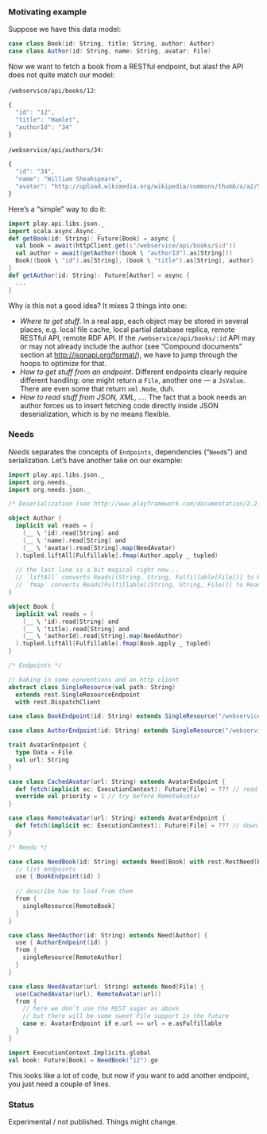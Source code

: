 ### Motivating example

Suppose we have this data model:

```scala
case class Book(id: String, title: String, author: Author)
case class Author(id: String, name: String, avatar: File)
```

Now we want to fetch a book from a RESTful endpoint, but alas! the API does not quite match our model:

`/webservice/api/books/12`:
```javascript
{
  "id": "12",
  "title": "Hamlet",
  "authorId": "34"
}
```
`/webservice/api/authors/34`:
```javascript
{
  "id": "34",
  "name": "William Sheakspeare",
  "avatar": "http://upload.wikimedia.org/wikipedia/commons/thumb/a/a2/Shakespeare.jpg/250px-Shakespeare.jpg"
}
```

Here’s a “simple” way to do it:

```scala
import play.api.libs.json._
import scala.async.Async._
def getBook(id: String): Future[Book] = async {
  val book = await(httpClient.get(s"/webservice/api/books/$id"))
  val author = await(getAuthor((book \ "authorId").as[String]))
  Book((book \ "id").as[String], (book \ "title").as[String], author)
}
def getAuthor(id: String): Future[Author] = async {
  ...
}
```

Why is this not a good idea? It mixes 3 things into one:
* *Where to get stuff*. In a real app, each object may be stored in several places, e.g. local file cache, local partial database replica, remote RESTful API, remote RDF API. If the `/webservice/api/books/:id` API may or may not already include the author (see “Compound documents” section at http://jsonapi.org/format/), we have to jump through the hoops to optimize for that.
* *How to get stuff from an endpoint*. Different endpoints clearly require different handling: one might return a `File`, another one — a `JsValue`. There are even some that return `xml.Node`, duh.
* *How to read stuff from JSON, XML, ...*. The fact that a book needs an author forces us to insert fetching code directly inside JSON deserialization, which is by no means flexible.

### Needs

*Needs* separates the concepts of `Endpoints`, dependencies (“`Need`s”) and serialization. Let’s have another take on our example:

```scala
import play.api.libs.json._
import org.needs._
import org.needs.json._

/* Deserialization (see http://www.playframework.com/documentation/2.2.1/ScalaJsonCombinators) */

object Author {
  implicit val reads = (
    (__ \ 'id).read[String] and
    (__ \ 'name).read[String] and
    (__ \ 'avatar).read[String].map(NeedAvatar)
  ).tupled.liftAll[Fulfillable].fmap(Author.apply _ tupled)
  
  // the last line is a bit magical right now...
  // `liftAll` converts Reads[(String, String, Fulfillable[File])] to Reads[Fulfillable[(String, String, File)]]
  // `fmap` converts Reads[Fulfillable[(String, String, File)]] to Reads[Fulfillable[Author]]
}

object Book {
  implicit val reads = (
    (__ \ 'id).read[String] and
    (__ \ 'title).read[String] and
    (__ \ 'authorId).read[String].map(NeedAuthor)
  ).tupled.liftAll[Fulfillable].fmap(Book.apply _ tupled)
}

/* Endpoints */

// baking in some conventions and an http client
abstract class SingleResource(val path: String)
  extends rest.SingleResourceEndpoint
  with rest.DispatchClient

case class BookEndpoint(id: String) extends SingleResource("/webservice/api/books")

case class AuthorEndpoint(id: String) extends SingleResource("/webservice/api/authors")

trait AvatarEndpoint {
  type Data = File
  val url: String
}

case class CachedAvatar(url: String) extends AvatarEndpoint {
  def fetch(implicit ec: ExecutionContext): Future[File] = ??? // read file from disk
  override val priority = 1 // try before RemoteAvatar
}

case class RemoteAvatar(url: String) extends AvatarEndpoint {
  def fetch(implicit ec: ExecutionContext): Future[File] = ??? // download file from the net and cache it
}

/* Needs */

case class NeedBook(id: String) extends Need[Book] with rest.RestNeed[Book] {
  // list endpoints
  use { BookEndpoint(id) }
  
  // describe how to load from them
  from {
    singleResource[RemoteBook]
  }
}

case class NeedAuthor(id: String) extends Need[Author] {
  use { AuthorEndpoint(id) }
  from {
    singleResource[RemoteAuthor]
  }
}

case class NeedAvatar(url: String) extends Need[File] {
  use(CachedAvatar(url), RemoteAvatar(url))
  from {
    // here we don’t use the REST sugar as above
    // but there will be some sweet File support in the future
    case e: AvatarEndpoint if e.url == url ⇒ e.asFulfillable
  }
}

import ExecutionContext.Implicits.global
val book: Future[Book] = NeedBook("12").go
```

This looks like a lot of code, but now if you want to add another endpoint, you just need a couple of lines.

### Status

Experimental / not published. Things might change.
